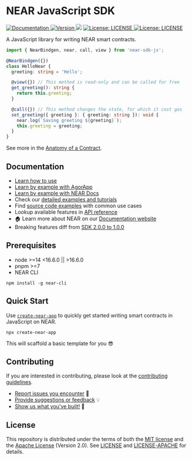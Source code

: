 # NEAR JavaScript SDK

<p>
  <a href="https://docs.near.org/tools/sdk" target="_blank">
    <img alt="Documentation" src="https://img.shields.io/badge/documentation-JS/TS-brightgreen.svg" />
  </a>
  <a href="https://www.npmjs.com/package/near-sdk-js" target="_blank">
    <img alt="Version" src="https://img.shields.io/npm/v/near-sdk-js.svg">
  </a>
  <img src="https://img.shields.io/badge/node-%3E%3D14%20%3C16.6.0%20%7C%7C%20%3E16.6.0-blue.svg" />
  <a href="https://github.com/near/near-sdk-js/blob/develop/LICENSE" target="_blank">
    <img alt="License: LICENSE" src="https://img.shields.io/badge/License-MIT-yellow.svg" />
  </a>
  <a href="https://github.com/near/near-sdk-js/blob/develop/LICENSE-APACHE" target="_blank">
    <img alt="License: LICENSE" src="https://img.shields.io/badge/License-Apache-yellow.svg" />
  </a>
</p>

A JavaScript library for writing NEAR smart contracts.

```typescript
import { NearBindgen, near, call, view } from 'near-sdk-js';

@NearBindgen({})
class HelloNear {
  greeting: string = 'Hello';

  @view({}) // This method is read-only and can be called for free
  get_greeting(): string {
    return this.greeting;
  }

  @call({}) // This method changes the state, for which it cost gas
  set_greeting({ greeting }: { greeting: string }): void {
    near.log(`Saving greeting ${greeting}`);
    this.greeting = greeting;
  }
}
```

See more in the [Anatomy of a Contract](https://docs.near.org/build/smart-contracts/anatomy/).

## Documentation

- [Learn how to use](https://github.com/near/create-near-app/tree/master/templates/contracts/ts)
- [Learn by example with AgorApp](https://agorapp.dev/catalog/all?difficulty=&chains=near)
- [Learn by example with NEAR Docs](https://docs.near.org/build/smart-contracts/quickstart)
- Check our [detailed examples and tutorials](https://docs.near.org/tutorials/welcome)
- Find [source code examples](https://github.com/near/near-sdk-js/tree/develop/examples) with common use cases
- Lookup available features in [API reference](https://near.github.io/near-sdk-js/)
- 🏠 Learn more about NEAR on our [Documentation website](https://docs.near.org/)
- Breaking features diff from [SDK 2.0.0 to 1.0.0](https://github.com/near/near-sdk-js/tree/develop/near-sdk-js@2.0.0-diff-1.0.0.md)

## Prerequisites

- node >=14 <16.6.0 || >16.6.0
- pnpm >=7
- NEAR CLI
```
npm install -g near-cli
```

## Quick Start

Use [`create-near-app`](https://github.com/near/create-near-app) to quickly get started writing smart contracts in JavaScript on NEAR.

    npx create-near-app

This will scaffold a basic template for you 😎

## Contributing

If you are interested in contributing, please look at the [contributing guidelines](https://github.com/near/near-sdk-js/tree/develop/CONTRIBUTING.md).

 - [Report issues you encounter](https://github.com/near/near-sdk-js/issues) 🐞
 - [Provide suggestions or feedback](https://github.com/near/near-sdk-js/discussions) 💡
 - [Show us what you've built!](https://github.com/near/near-sdk-js/discussions/categories/show-and-tell) 💪

## License

This repository is distributed under the terms of both the [MIT license](https://github.com/near/near-sdk-js/blob/develop/LICENSE) and the [Apache License](https://github.com/near/near-sdk-js/blob/develop/LICENSE-APACHE) (Version 2.0).
See [LICENSE](https://github.com/near/near-sdk-js/tree/develop/LICENSE) and [LICENSE-APACHE](https://github.com/near/near-sdk-js/tree/develop/LICENSE-APACHE) for details.
